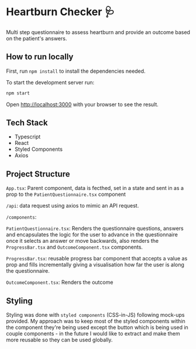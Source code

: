 # Heartburn Checker 🩺

Multi step questionnaire to assess heartburn and provide an outcome based on the patient's answers.

## How to run locally

First, run `npm install` to install the dependencies needed.

To start the development server run:

```bash
npm start
```

Open [http://localhost:3000](http://localhost:3000) with your browser to see the result.

## Tech Stack

- Typescript
- React
- Styled Components
- Axios

## Project Structure

`App.tsx`: Parent component, data is fecthed, set in a state and sent in as a prop to the `PatientQuestionnaire.tsx` component

`/api`: data request using axios to mimic an API request.

`/components`:

`PatientQuestionnaire.tsx`: Renders the questionnaire questions, answers and encapsulates the logic for the user to advance in the questionnaire once it selects an answer or move backwards, also renders the `ProgressBar.tsx` and `OutcomeComponent.tsx` components.

`ProgressBar.tsx`: reusable progress bar component that accepts a value as prop and fills incrementally giving a visualisation how far the user is along the questionnaire.

`OutcomeComponent.tsx`: Renders the outcome

## Styling

Styling was done with `styled components` (CSS-in-JS) following mock-ups provided. My approach was to keep most of the styled components within the component they're being used except the button which is being used in couple components - in the future I would like to extract and make them more reusable so they can be used globally.
